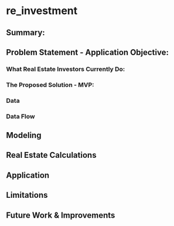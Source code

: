 # re_investment

## Summary:


## Problem Statement - Application Objective:


### What Real Estate Investors Currently Do:


### The Proposed Solution - MVP:

### Data
     
### Data Flow

## Modeling

## Real Estate Calculations
  
## Application
  
## Limitations

## Future Work & Improvements
  
